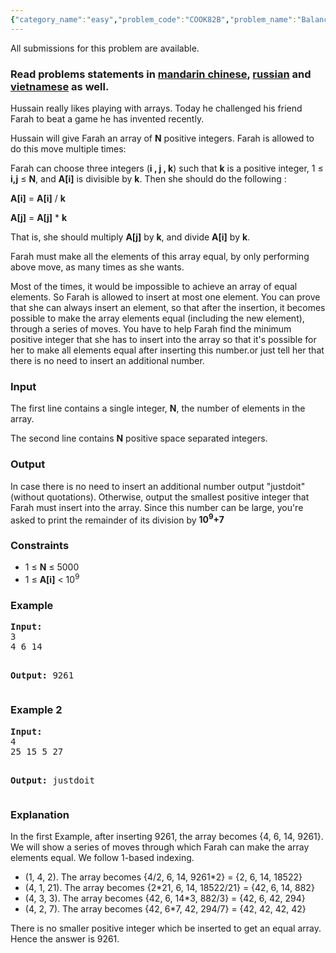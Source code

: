```yaml
---
{"category_name":"easy","problem_code":"COOK82B","problem_name":"Balanced Array","languages_supported":{"0":"ADA","1":"ASM","2":"BASH","3":"BF","4":"C","5":"C99 strict","6":"CAML","7":"CLOJ","8":"CLPS","9":"CPP 4.3.2","10":"CPP 4.9.2","11":"CPP14","12":"CS2","13":"D","14":"ERL","15":"FORT","16":"FS","17":"GO","18":"HASK","19":"ICK","20":"ICON","21":"JAVA","22":"JS","23":"LISP clisp","24":"LISP sbcl","25":"LUA","26":"NEM","27":"NICE","28":"NODEJS","29":"PAS fpc","30":"PAS gpc","31":"PERL","32":"PERL6","33":"PHP","34":"PIKE","35":"PRLG","36":"PYPY","37":"PYTH","38":"PYTH 3.4","39":"RUBY","40":"SCALA","41":"SCM chicken","42":"SCM guile","43":"SCM qobi","44":"ST","45":"TCL","46":"TEXT","47":"WSPC"},"max_timelimit":1,"source_sizelimit":50000,"problem_author":"deadwing97","problem_tester":"kingofnumbers","date_added":"20-05-2017","tags":{"0":"cook82","1":"deadwing97","2":"easy","3":"prime","4":"simple"},"time":{"view_start_date":1495391400,"submit_start_date":1495391400,"visible_start_date":1495391400,"end_date":1735669800},"layout":"problem"}
---
```

<span class="solution-visible-txt">All submissions for this problem are available.</span><h3>Read problems statements in <a target="_blank" href="http://www.codechef.com/download/translated/COOK82/mandarin/COOK82B.pdf">mandarin chinese</a>, <a target="_blank" href="http://www.codechef.com/download/translated/COOK82/russian/COOK82B.pdf">russian</a> and <a target="_blank" href="http://www.codechef.com/download/translated/COOK82/vietnamese/COOK82B.pdf">vietnamese</a> as well.</h3>

<p>Hussain really likes playing with arrays. Today he challenged his friend Farah to beat a game he has invented recently. 
</p>

<p>
Hussain will give Farah an array of <b>N</b> positive integers. Farah is allowed to do this move multiple times:
</p>

<p>
Farah can choose three integers (<b>i , j , k</b>) such that <b>k</b> is a positive integer, 1 ≤ <b>i,j</b> ≤ <b>N</b>, and <b>A[i]</b> is divisible by <b>k</b>. Then she should do the following :</p>

<p>
<b>A[i]</b> = <b>A[i]</b> / <b>k</b>
</p>

<p>
<b>A[j]</b> = <b>A[j]</b> * <b>k</b>
</p>

<p>That is, she should multiply <b>A[j]</b> by <b>k</b>, and divide <b>A[i]</b> by <b>k</b>.</p>

<p>
Farah must make all the elements of this array equal, by only performing above move, as many times as she wants.</p> 

<p>Most of the times, it would be impossible to achieve an array of equal elements. So Farah is allowed to insert at most one element. You can prove that she can always insert an element, so that after the insertion, it becomes possible to make the array elements equal (including the new element), through a series of moves. You have to help Farah find the minimum positive integer that she has to insert into the array so that it's possible for her to make all elements equal after inserting this number.or just tell her that there is no need to insert an additional number.
</p>


<h3>Input</h3>
<p>The first line contains a single integer, <b>N</b>, the number of elements in the array. </p>
<p>
The second line contains <b>N</b> positive space separated integers.</p>


<h3>Output</h3>
<p>In case there is no need to insert an additional number output "justdoit" (without quotations). Otherwise, output the smallest positive integer that Farah must insert into the array. Since this number can be large, you're asked to print the remainder of its division by <b>10<sup>9</sup>+7</b></p>


<h3>Constraints</h3>
<ul>
<li>1 ≤ <b>N</b> ≤ 5000</li> 
<li>1 ≤ <b>A[i]</b> < 10<sup>9</sup></li> 
</ul>


<h3>Example</h3>
<pre><b>Input:</b>
3
4 6 14

<b>Output:</b>
9261
</pre>


<h3>Example 2</h3>
<pre><b>Input:</b>
4
25 15 5 27

<b>Output:</b>
justdoit
</pre>

<h3>Explanation</h3>
<p>In the first Example, after inserting 9261, the array becomes {4, 6, 14, 9261}. We will show a series of moves through which Farah can make the array elements equal. We follow 1-based indexing.</p>
<ul>
<li>(1, 4, 2). The array becomes  {4/2, 6, 14, 9261*2} =  {2, 6, 14, 18522}</li>
<li>(4, 1, 21). The array becomes  {2*21, 6, 14, 18522/21} =  {42, 6, 14, 882}</li>
<li>(4, 3, 3). The array becomes  {42, 6, 14*3, 882/3} =  {42, 6, 42, 294}</li>
<li>(4, 2, 7). The array becomes  {42, 6*7, 42, 294/7} =  {42, 42, 42, 42}</li>
</ul>
<p></p>
<p>There is no smaller positive integer which be inserted to get an equal array. Hence the answer is 9261.</p>
